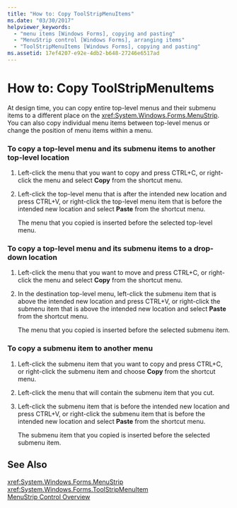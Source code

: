 ```yaml
---
title: "How to: Copy ToolStripMenuItems"
ms.date: "03/30/2017"
helpviewer_keywords: 
  - "menu items [Windows Forms], copying and pasting"
  - "MenuStrip control [Windows Forms], arranging items"
  - "ToolStripMenuItems [Windows Forms], copying and pasting"
ms.assetid: 17ef4207-e92e-4db2-b648-27246e6517ad
---
```

# How to: Copy ToolStripMenuItems
At design time, you can copy entire top-level menus and their submenu items to a different place on the <xref:System.Windows.Forms.MenuStrip>. You can also copy individual menu items between top-level menus or change the position of menu items within a menu.  
  
### To copy a top-level menu and its submenu items to another top-level location  
  
1. Left-click the menu that you want to copy and press CTRL+C, or right-click the menu and select **Copy** from the shortcut menu.  
  
2. Left-click the top-level menu that is after the intended new location and press CTRL+V, or right-click the top-level menu item that is before the intended new location and select **Paste** from the shortcut menu.  
  
    The menu that you copied is inserted before the selected top-level menu.  
  
### To copy a top-level menu and its submenu items to a drop-down location  
  
1. Left-click the menu that you want to move and press CTRL+C, or right-click the menu and select **Copy** from the shortcut menu.  
  
2. In the destination top-level menu, left-click the submenu item that is above the intended new location and press CTRL+V, or right-click the submenu item that is above the intended new location and select **Paste** from the shortcut menu.  
  
    The menu that you copied is inserted before the selected submenu item.  
  
### To copy a submenu item to another menu  
  
1. Left-click the submenu item that you want to copy and press CTRL+C, or right-click the submenu item and choose **Copy** from the shortcut menu.  
  
2. Left-click the menu that will contain the submenu item that you cut.  
  
3. Left-click the submenu item that is before the intended new location and press CTRL+V, or right-click the submenu item that is before the intended new location and select **Paste** from the shortcut menu.  
  
    The submenu item that you copied is inserted before the selected submenu item.  
  
## See Also  
 <xref:System.Windows.Forms.MenuStrip>  
 <xref:System.Windows.Forms.ToolStripMenuItem>  
 [MenuStrip Control Overview](../../../../docs/framework/winforms/controls/menustrip-control-overview-windows-forms.md)
